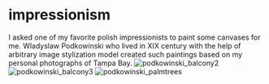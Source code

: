 # impressionism
I asked one of my favorite polish impressionists to paint some canvases for me. Wladyslaw Podkowinski who lived in XIX century with the help
of arbitrary image stylization model created such paintings based on my personal photographs of Tampa Bay. 
![podkowinski_balcony2](https://github.com/arturkozun/impressionism/assets/108707614/34a64ed8-2e74-41f7-bbdc-e925e0f7dc65)
![podkowinski_balcony3](https://github.com/arturkozun/impressionism/assets/108707614/7e76c16e-e859-4f4f-941a-1246dc27e298)
![podkowinski_palmtrees](https://github.com/arturkozun/impressionism/assets/108707614/126654a3-508c-4095-b72a-eeb8a6334172)
